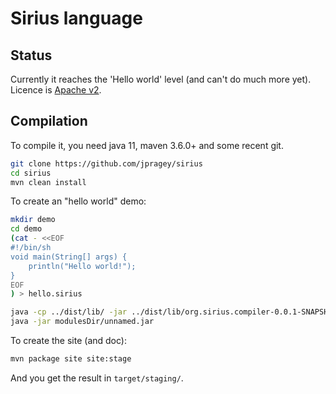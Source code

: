 # Sirius language
## Status
Currently it reaches the 'Hello world' level (and can't do much more yet).
Licence is [Apache v2](https://www.apache.org/licenses/LICENSE-2.0.html).

## Compilation
To compile it, you need java 11, maven 3.6.0+ and some recent git.

```bash
git clone https://github.com/jpragey/sirius
cd sirius
mvn clean install
```

To create an "hello world" demo:

```bash
mkdir demo
cd demo
(cat - <<EOF
#!/bin/sh
void main(String[] args) {
    println("Hello world!");
}
EOF
) > hello.sirius

java -cp ../dist/lib/ -jar ../dist/lib/org.sirius.compiler-0.0.1-SNAPSHOT.jar compile --module modulesDir hello.sirius
java -jar modulesDir/unnamed.jar 
```
To create the site (and doc):
```bash
mvn package site site:stage
```

And you get the result in `target/staging/`.


